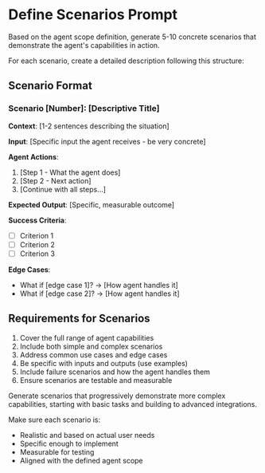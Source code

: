 # Define Scenarios Prompt

Based on the agent scope definition, generate 5-10 concrete scenarios that demonstrate the agent's capabilities in action.

For each scenario, create a detailed description following this structure:

## Scenario Format

### Scenario [Number]: [Descriptive Title]

**Context**: [1-2 sentences describing the situation]

**Input**: [Specific input the agent receives - be very concrete]

**Agent Actions**:
1. [Step 1 - What the agent does]
2. [Step 2 - Next action]
3. [Continue with all steps...]

**Expected Output**: [Specific, measurable outcome]

**Success Criteria**:
- [ ] Criterion 1
- [ ] Criterion 2
- [ ] Criterion 3

**Edge Cases**:
- What if [edge case 1]? → [How agent handles it]
- What if [edge case 2]? → [How agent handles it]

## Requirements for Scenarios

1. Cover the full range of agent capabilities
2. Include both simple and complex scenarios
3. Address common use cases and edge cases
4. Be specific with inputs and outputs (use examples)
5. Include failure scenarios and how the agent handles them
6. Ensure scenarios are testable and measurable

Generate scenarios that progressively demonstrate more complex capabilities, starting with basic tasks and building to advanced integrations.

Make sure each scenario is:
- Realistic and based on actual user needs
- Specific enough to implement
- Measurable for testing
- Aligned with the defined agent scope